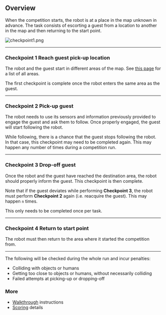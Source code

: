 ## Overview

When the competition starts, the robot is at a place in the map unknown in advance. The task consists of escorting a guest from a location to another in the map and then returning to the start point.

![checkpoint1.png](https://bitbucket.org/repo/gkR8znK/images/1168236894-checkpoint1.png)

***
### **Checkpoint 1** Reach guest pick-up location

The robot and the guest start in different areas of the map. See [this page](https://bitbucket.org/osrf/servicesim/wiki/Room%20names) for a list of all areas.

The first checkpoint is complete once the robot enters the same area as the guest.

***
### **Checkpoint 2** Pick-up guest

The robot needs to use its sensors and information previously provided to engage the guest and ask them to follow. Once properly engaged, the guest will start following the robot. 

While following, there is a chance that the guest stops following the robot. In that case, this checkpoint may need to be completed again. This may happen any number of times during a competition run.

***
### **Checkpoint 3** Drop-off guest

Once the robot and the guest have reached the destination area, the robot should properly inform the guest. This checkpoint is then complete. 

Note that if the guest deviates while performing **Checkpoint 3**, the robot must perform **Checkpoint 2** again (i.e. reacquire the guest). This may happen `n` times.

This only needs to be completed once per task.

***
### **Checkpoint 4** Return to start point

The robot must then return to the area where it started the competition from.

***

The following will be checked during the whole run and incur penalties:

* Colliding with objects or humans
* Getting too close to objects or humans, without necessarily colliding
* Failed attempts at picking-up or dropping-off

### More

* [Walkthrough](https://bitbucket.org/osrf/servicesim/wiki/Walkthrough) instructions
* [Scoring](https://bitbucket.org/osrf/servicesim/wiki/Scoring) details